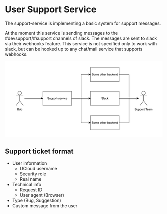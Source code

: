 # User Support Service

The support-service is implementing a basic system for support messages. 

At the moment this service is sending messages to the #devsupport/#support
channels of slack. The messages are sent to slack via their webhooks feature.
This service is not specified only to work with slack, but can be hooked up to 
any chat/mail service that supports webhooks.

![](./wiki/SupportFlow.png)

## Support ticket format

- User information
  - UCloud username
  - Security role
  - Real name
- Technical info
  - Request ID 
  - User agent (Browser)
- Type (Bug, Suggestion)
- Custom message from the user
